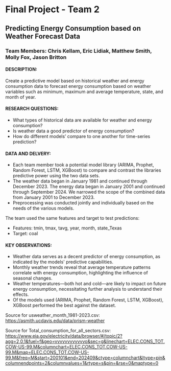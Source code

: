 # Final Project - Team 2
## Predicting Energy Consumption based on Weather Forecast Data
### Team Members: Chris Kellam, Eric Lidiak, Matthew Smith, Molly Fox, Jason Britton
#### DESCRIPTION: 
Create a predictive model based on historical weather and energy consumption data to forecast energy consumption based on weather variables such as minimum, maximum and average temperature, state, and month of year. 

#### RESEARCH QUESTIONS: 
- What types of historical data are available for weather and energy consumption?
- Is weather data a good predictor of energy consumption?
- How do different models’ compare to one another for time-series prediction?

#### DATA AND DELVERY: 
- Each team member took a potential model library (ARIMA, Prophet, Random Forest, LSTM, XGBoost) to compare and contrast the libraries predictive power using the two data sets.
- The weather data began in January 1981 and continued through December 2023. The energy data began in January 2001 and continued through September 2024. We narrowed the scope of the combined data from January 2001 to December 2023. 
- Preprocessing was conducted jointly and individually based on the needs of the various models.

The team used the same features and target to test predictions: 
- Features: tmin, tmax, tavg, year, month, state_Texas
- Target: coal

#### KEY OBSERVATIONS: 
- Weather data serves as a decent predictor of energy consumption, as indicated by the models' predictive capabilities.
- Monthly weather trends reveal that average temperature patterns correlate with energy consumption, highlighting the influence of seasonal changes.
- Weather temperatures—both hot and cold—are likely to impact on future energy consumption, necessitating further analysis to understand their effects.
- Of the models used (ARIMA, Prophet, Random Forest, LSTM, XGBoost), XGBoost performed the best against the dataset. 

Source for usweather_month_1981-2023.csv: https://asmith.ucdavis.edu/data/prism-weather

Source for Total_consumption_for_all_sectors.csv:	https://www.eia.gov/electricity/data/browser/#/topic/2?agg=2,0,1&fuel=f&geo=vvvvvvvvvvvvo&sec=g&linechart=ELEC.CONS_TOT.COW-US-99.M&columnchart=ELEC.CONS_TOT.COW-US-99.M&map=ELEC.CONS_TOT.COW-US-99.M&freq=M&start=200101&end=202409&ctype=columnchart&ltype=pin&columnendpoints=2&columnvalues=1&rtype=s&pin=&rse=0&maptype=0																																																									

